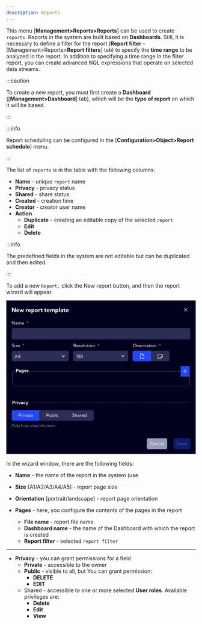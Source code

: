 ```yaml
---
description: Reports
---
```

This menu [**Management>Reports>Reports**] can be used to create `reports`. Reports in the system are built based on **Dashboards**. Still, it is necessary to define a filter for the report (**Report filter** - [Management>Reports>**Report filters**] tab) to specify the **time range** to be analyzed in the report. In addition to specifying a time range in the filter report, you can create advanced NQL expressions that operate on selected data streams.

:::caution

To create a new report, you must first create a **Dashboard** ([**Management>Dashboard**] tab), which will be the **type of report** on which it will be based.

:::

:::info

Report scheduling can be configured in the [**Configuration>Object>Report schedule**] menu.

:::



The list of `reports`  is in the table with the following columns:

- **Name** - unique `report` name
- **Privacy** - privacy status
- **Shared** - share status
- **Created** - creation time
- **Creator** - creator user name
- **Action**
  - **Duplicate** -  creating an editable copy of the selected  `report`
  - **Edit**
  - **Delete**



:::info 

The predefined fields in the system are not editable but can be duplicated and then edited. 

:::



To add a new `Report,` click the New report button, and then the report wizard will appear. 

![image-20221128103142491](assets_Reports/image-20221128103142491.png)



In the wizard window, there are the following fields:

- **Name** - the name of the report in the system (use

- **Size** [A1/A2/A3/A4/A5] - report page size

- **Orientation** [portrait/landscape] - report page orientation

- **Pages** - here, you configure the contents of the pages in the report

  - **File name** - report file name
  - **Dashboard name** - the name of the Dashboard with which the report is created
  - **Report filter** - selected `report filter`

  

---

- **Privacy** - you can grant permissions for a field
  - **Private** - accessible to the owner
  - **Public** - visible to all, but You can grant permission:
    - **DELETE**
    - **EDIT**
  - Shared - accessible to one or more selected **User roles**. Available privileges are:
    - **Delete**
    - **Edit**
    - **View**

















